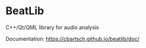 # BeatLib

C++/Qt/QML library for audio analysis

Documentation: https://cbartsch.github.io/beatlib/doc/

